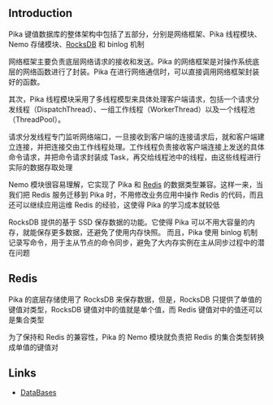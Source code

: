 ## Introduction

Pika 键值数据库的整体架构中包括了五部分，分别是网络框架、Pika 线程模块、Nemo 存储模块、[RocksDB](/docs/CS/DB/RocksDB/RocksDB.md) 和 binlog 机制


网络框架主要负责底层网络请求的接收和发送。Pika 的网络框架是对操作系统底层的网络函数进行了封装。Pika 在进行网络通信时，可以直接调用网络框架封装好的函数。

其次，Pika 线程模块采用了多线程模型来具体处理客户端请求，包括一个请求分发线程（DispatchThread）、一组工作线程（WorkerThread）以及一个线程池（ThreadPool）。

请求分发线程专门监听网络端口，一旦接收到客户端的连接请求后，就和客户端建立连接，并把连接交由工作线程处理。工作线程负责接收客户端连接上发送的具体命令请求，并把命令请求封装成 Task，再交给线程池中的线程，由这些线程进行实际的数据存取处理


Nemo 模块很容易理解，它实现了 Pika 和 [Redis](/docs/CS/DB/Redis/Redis.md) 的数据类型兼容。这样一来，当我们把 Redis 服务迁移到 Pika 时，不用修改业务应用中操作 Redis 的代码，而且还可以继续应用运维 Redis 的经验，这使得 Pika 的学习成本就较低

RocksDB 提供的基于 SSD 保存数据的功能。它使得 Pika 可以不用大容量的内存，就能保存更多数据，还避免了使用内存快照。
而且，Pika 使用 binlog 机制记录写命令，用于主从节点的命令同步，避免了大内存实例在主从同步过程中的潜在问题



## Redis

Pika 的底层存储使用了 RocksDB 来保存数据，但是，RocksDB 只提供了单值的键值对类型，RocksDB 键值对中的值就是单个值，而 Redis 键值对中的值还可以是集合类型

为了保持和 Redis 的兼容性，Pika 的 Nemo 模块就负责把 Redis 的集合类型转换成单值的键值对


## Links

- [DataBases](/docs/CS/DB/DB.md?id=MySQL)